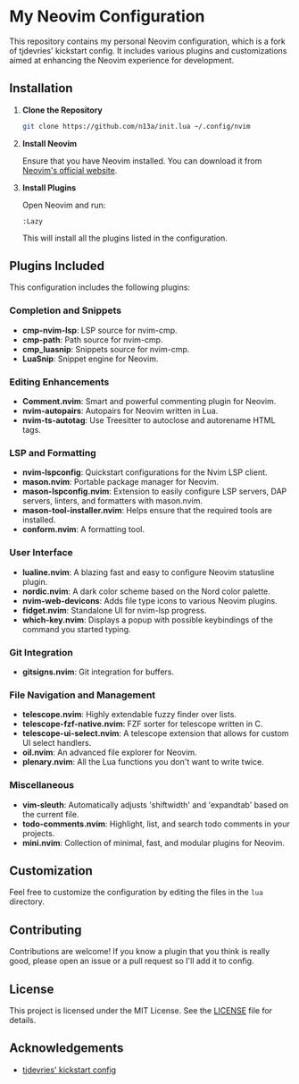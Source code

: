 # My Neovim Configuration

This repository contains my personal Neovim configuration, which is a fork of tjdevries' kickstart config. It includes various plugins and customizations aimed at enhancing the Neovim experience for development.

## Installation

1. **Clone the Repository**

   ```sh
   git clone https://github.com/n13a/init.lua ~/.config/nvim
   ```

2. **Install Neovim**

   Ensure that you have Neovim installed. You can download it from [Neovim's official website](https://neovim.io/).

3. **Install Plugins**

   Open Neovim and run:

   ```vim
   :Lazy
   ```

   This will install all the plugins listed in the configuration.

## Plugins Included

This configuration includes the following plugins:

### Completion and Snippets
- **cmp-nvim-lsp**: LSP source for nvim-cmp.
- **cmp-path**: Path source for nvim-cmp.
- **cmp_luasnip**: Snippets source for nvim-cmp.
- **LuaSnip**: Snippet engine for Neovim.

### Editing Enhancements
- **Comment.nvim**: Smart and powerful commenting plugin for Neovim.
- **nvim-autopairs**: Autopairs for Neovim written in Lua.
- **nvim-ts-autotag**: Use Treesitter to autoclose and autorename HTML tags.

### LSP and Formatting
- **nvim-lspconfig**: Quickstart configurations for the Nvim LSP client.
- **mason.nvim**: Portable package manager for Neovim.
- **mason-lspconfig.nvim**: Extension to easily configure LSP servers, DAP servers, linters, and formatters with mason.nvim.
- **mason-tool-installer.nvim**: Helps ensure that the required tools are installed.
- **conform.nvim**: A formatting tool.

### User Interface
- **lualine.nvim**: A blazing fast and easy to configure Neovim statusline plugin.
- **nordic.nvim**: A dark color scheme based on the Nord color palette.
- **nvim-web-devicons**: Adds file type icons to various Neovim plugins.
- **fidget.nvim**: Standalone UI for nvim-lsp progress.
- **which-key.nvim**: Displays a popup with possible keybindings of the command you started typing.

### Git Integration
- **gitsigns.nvim**: Git integration for buffers.

### File Navigation and Management
- **telescope.nvim**: Highly extendable fuzzy finder over lists.
- **telescope-fzf-native.nvim**: FZF sorter for telescope written in C.
- **telescope-ui-select.nvim**: A telescope extension that allows for custom UI select handlers.
- **oil.nvim**: An advanced file explorer for Neovim.
- **plenary.nvim**: All the Lua functions you don't want to write twice.

### Miscellaneous
- **vim-sleuth**: Automatically adjusts 'shiftwidth' and 'expandtab' based on the current file.
- **todo-comments.nvim**: Highlight, list, and search todo comments in your projects.
- **mini.nvim**: Collection of minimal, fast, and modular plugins for Neovim.

## Customization

Feel free to customize the configuration by editing the files in the `lua` directory.

## Contributing

Contributions are welcome! If you know a plugin that you think is really good, please open an issue or a pull request so I'll add it to config.

## License

This project is licensed under the MIT License. See the [LICENSE](LICENSE.md) file for details.

## Acknowledgements

- [tjdevries' kickstart config](https://github.com/nvim-lua/kickstart.nvim)
